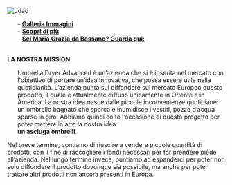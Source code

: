 ![udad](https://user-images.githubusercontent.com/62671277/77627531-58b77280-6f47-11ea-9687-74644300bcc9.png)
 <ol>
   - <a href="http://umbrelladryeradvanced.github.io/immagini"><strong>Galleria Immagini</strong></a>
   <br/>
   - <a href="https://it.wikipedia.org/wiki/Strage_di_piazza_Fontana"><strong>Scopri di più</strong></a>
   <br/>
   - <a href="https://www.youtube.com/watch?v=PSi09nxiyHA"><strong>Sei Maria Grazia da Bassano? Guarda qui:</strong></a>
   <br/>
 </ol>
<br/>
 <strong>LA NOSTRA MISSION</strong>
<br/>
  <ol>
    Umbrella Dryer Advanced è un’azienda che si è inserita nel mercato con l'obiettivo di portare un’idea innovativa, che possa essere         utile nella quotidianità. L’azienda punta sul diffondere sul mercato Europeo questo prodotto, il quale è attualmente diffuso               unicamente in Oriente e in America. La nostra idea nasce dalle piccole inconvenienze quotidiane: un ombrello bagnato che sporca e         inumidisce i vestiti, pozze d’acqua sparse in giro. Abbiamo quindi colto l’occasione di questo progetto per poter mettere in atto la       nostra idea: 
 <br/>
   <strong>un asciuga ombrelli</strong>.
 <br/>
</ol>
Nel breve termine, contiamo di riuscire a vendere piccole quantità di prodotti, con il fine di raccogliere i fondi necessari per far prendere piede all’azienda. Nel lungo termine invece, puntiamo ad espanderci per poter non solo diffondere il prodotto dovunque sia possibile, ma anche per poter trattare altri prodotti non ancora presenti in Europa.
